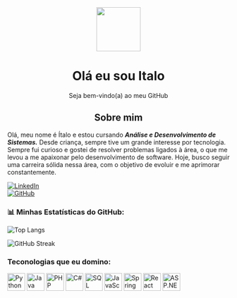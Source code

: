 <div align="center">
<img src="https://www.superluigibros.com/images/supermariokart_gifs/mario.gif"  width="100" align="center"/>
<h1 align="center">Olá eu sou Italo</h1>
</div>

<p align="center">Seja bem-vindo(a) ao meu GitHub</p>
<h2 align="center">Sobre mim</h2>

Olá, meu nome é Ítalo e estou cursando ***Análise e Desenvolvimento de Sistemas.*** Desde criança, sempre tive um grande interesse por tecnologia. Sempre fui curioso e gostei de resolver problemas ligados à área, o que me levou a me apaixonar pelo desenvolvimento de software. Hoje, busco seguir uma carreira sólida nessa área, com o objetivo de evoluir e me aprimorar constantemente.

[![LinkedIn](https://img.shields.io/badge/-LinkedIn-blue?style=flat&logo=LinkedIn&logoColor=white)](https://www.linkedin.com/in/italo-oliveira-b1049a351)  
[![GitHub](https://img.shields.io/badge/-GitHub-black?style=flat&logo=GitHub&logoColor=white)](https://github.com/ItalowOliveira)  



 ### 📊 Minhas Estatísticas do GitHub:
 
![Top Langs](https://github-readme-stats.vercel.app/api/top-langs/?username=ItalowOliveira&layout=compact&theme=radical)

![GitHub Streak](https://streak-stats.demolab.com/?user=ItalowOliveira)

### Teconologias que eu domino:

<p align="left">
  <img src="https://cdn.simpleicons.org/python/3776AB" alt="Python" width="40"/>
  <img src="https://img.icons8.com/color/512/java-coffee-cup-logo--v2.png" alt="Java" width="40"/>
  <img src="https://cdn.simpleicons.org/php/777BB4" alt="PHP" width="40"/>
  <img src="https://upload.wikimedia.org/wikipedia/commons/4/4f/Csharp_Logo.png" alt="C#" width="40"/>
  <img src="https://cdn.simpleicons.org/postgresql/336791" alt="SQL" width="40"/>
  <img src="https://cdn.simpleicons.org/javascript/F7DF1E" alt="JavaScript" width="40"/>
  <img src="https://cdn.simpleicons.org/springboot/6DB33F" alt="Spring Boot" width="40"/>
  <img src="https://cdn.simpleicons.org/react/61DAFB" alt="React" width="40"/>
  <img src="https://cdn.simpleicons.org/dotnet/512BD4" alt="ASP.NET" width="40"/>
</p>
